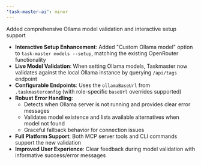 ```yaml
---
'task-master-ai': minor
---
```


Added comprehensive Ollama model validation and interactive setup support

- **Interactive Setup Enhancement**: Added "Custom Ollama model" option to `task-master models --setup`, matching the existing OpenRouter functionality
- **Live Model Validation**: When setting Ollama models, Taskmaster now validates against the local Ollama instance by querying `/api/tags` endpoint
- **Configurable Endpoints**: Uses the `ollamaBaseUrl` from `.taskmasterconfig` (with role-specific `baseUrl` overrides supported)
- **Robust Error Handling**: 
  - Detects when Ollama server is not running and provides clear error messages
  - Validates model existence and lists available alternatives when model not found
  - Graceful fallback behavior for connection issues
- **Full Platform Support**: Both MCP server tools and CLI commands support the new validation
- **Improved User Experience**: Clear feedback during model validation with informative success/error messages
